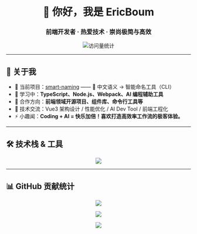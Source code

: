 <h1 align="center">👋 你好，我是 EricBoum</h1>
<h3 align="center">前端开发者 · 热爱技术 · 崇尚极简与高效</h3>

<p align="center">
  <img src="https://badgen.net/badge/👁‍🗨%20访问量/Keep%20Looking/blueviolet?icon=eye" alt="访问量统计" />
</p>

---

## 🚀 关于我

- 🔭 当前项目：[smart-naming](https://github.com/EricBoum/smart-naming) —— 🧠 中文语义 → 智能命名工具（CLI）
- 🌱 学习中：**TypeScript、Node.js、Webpack、AI 编程辅助工具**
- 👯 合作方向：**前端领域开源项目、组件库、命令行工具等**
- 💬 技术交流：Vue3 架构设计 / 性能优化 / AI Dev Tool / 前端工程化
- ⚡ 小趣闻：**Coding + AI = 快乐加倍！喜欢打造高效率工作流的极客体验。**

---

## 🛠 技术栈 & 工具

<p align="center">
  <img src="https://skillicons.dev/icons?i=vue,typescript,javascript,vite,nodejs,webpack,git,vscode&theme=dark" />
</p>

---

## 📊 GitHub 贡献统计

<p align="center">
  <img src="https://github-readme-stats.vercel.app/api?username=EricBoum&show_icons=true&theme=tokyonight&hide_border=true" />
</p>

<p align="center">
  <img src="https://github-readme-streak-stats.herokuapp.com/?user=EricBoum&theme=tokyonight&hide_border=true" />
</p>

<p align="center">
  <img src="https://github-readme-stats.vercel.app/api/top-langs/?username=EricBoum&layout=compact&theme=tokyonight&hide_border=true" />
</p>

